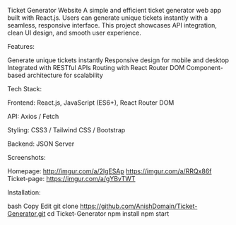 Ticket Generator Website
  A simple and efficient ticket generator web app built with React.js. Users can generate unique tickets instantly with a seamless, responsive interface. This project 
  showcases API integration, clean UI design, and smooth user experience.

 Features:

 Generate unique tickets instantly
 Responsive design for mobile and desktop
 Integrated with RESTful APIs
 Routing with React Router DOM
 Component-based architecture for scalability

Tech Stack:

Frontend: React.js, JavaScript (ES6+), React Router DOM

API: Axios / Fetch

Styling: CSS3 / Tailwind CSS / Bootstrap

Backend: JSON Server

Screenshots:

Homepage: http://imgur.com/a/2lgESAp
          https://imgur.com/a/RRQx86f
Ticket-page: https://imgur.com/a/gYBvTWT


Installation:

bash
Copy
Edit
git clone https://github.com/AnishDomain/Ticket-Generator.git
cd Ticket-Generator
npm install
npm start
